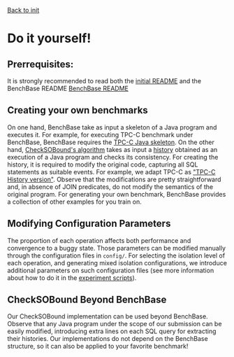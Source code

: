 [Back to init](README.md)

# Do it yourself!

## Prerrequisites:

It is strongly recommended to read both the [initial README](README.md) and the BenchBase README [BenchBase README](BenchBase-README.md)


## Creating your own benchmarks

On one hand, BenchBase take as input a skeleton of a Java program and executes it. For example, for executing TPC-C benchmark under BenchBase, BenchBase requires the [TPC-C Java skeleton](src/main/java/com/oltpbenchmark/benchmarks/tpcc). On the other hand, [CheckSOBound's algorithm](src/main/java/com/oltpbenchmark/algorithmsHistory/algorithms/CheckSOBound.java) takes as input a [history](src/main/java/com/oltpbenchmark/historyModelHistory/History.java) obtained as an execution of a Java program and checks its consistency. For creating the history, it is required to modify the original code, capturing all SQL statements as suitable events. For example, we adapt TPC-C as ["TPC-C History version"](src/main/java/com/oltpbenchmark/benchmarksHistory/tpccHistories). Observe that the modifications are pretty straightforward and, in absence of JOIN predicates, do not modify the semantics of the original program. For generating your own benchmark, BenchBase provides a collection of other examples for you train on.

## Modifying Configuration Parameters

The proportion of each operation affects both performance and convergence to a buggy state. Those parameters can be modified manually through the configuration files in `config/`. For selecting the isolation level of each operation, and generating mixed isolation configurations, we introduce additional parameters on such configuration files (see more information about how to do it in the [experiment scripts](artifact-scripts)).


## CheckSOBound Beyond BenchBase

Our CheckSOBound implementation can be used beyond BenchBase. Observe that any Java program under the scope of our submission can be easily modified, introducing extra lines on each SQL query for extracting their histories. Our implementations do not depend on the BenchBase structure, so it can also be applied to your favorite benchmark!
